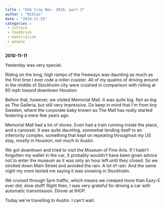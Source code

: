 ```yaml
---
title : "USA trip Nov. 2010, part 3"
author : "Niklas"
date : "2010-11-25"
categories : 
 - culture
 - fooddrink
 - materialism
 - people
---
```


**2010-11-11**

Yesterday was very special.

Riding on the long, high ramps of the freeways was daunting as much as the first time I ever rode a roller-coaster. All of my qualms of driving around in the middle of Stockholm city were crushed in comparison with rolling at 60 mph toward downtown Houston.

Before that, however, we visited Memorial Mall. It was quite big. Not as big as The Galleria, but still very impressive. Do keep in mind that I'm from tiny Sweden, where the corporate baby known as The Mall has really started festering a mere few years ago.

Memorial Mall had a lot of stores. Even had a train running inside the place, and a carousel. It was quite daunting, somewhat lending itself to an inferiority complex, something that kept on repeating throughout my US stay, mostly in Houston, not much in Austin.

We got downtown and tried to visit the Museum of Fine Arts. If I hadn't forgotten my wallet in the car, X probably wouldn't have been given advice not to enter the museum as it was only an hour left until they closed. So we strolled down Main Street and avoided the rain. A lot of rain. And the same night my mom texted me saying it was snowing in Stockholm.

We cruised through 5pm traffic, which means we creeped more than Eazy-E ever did; slow stuff! Right then, I was very grateful for driving a car with automatic transmission. Dinner at IHOP.

Today we're travelling to Austin. I can't wait.
